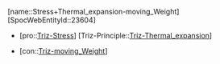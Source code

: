 ﻿---
type: TrizContradiction
aliases:
- Stress+Thermal_expansion-moving_Weight
license: CC BY-SA 4.0
copyright: https://github.com/SpocWeb
IsDeleted: false
IsReadOnly: false
Confidential: public
tags: 
- Triz/Contradiction
---
[name::Stress+Thermal_expansion-moving_Weight]
[SpocWebEntityId::23604]
+ [pro::[Triz-Stress](tech/Triz/Parameter/Triz-Stress.md)]
[Triz-Principle::[Triz-Thermal_expansion](tech/Triz/Principle/Triz-Thermal_expansion.md)]
- [con::[Triz-moving_Weight](tech/Triz/Parameter/Triz-moving_Weight.md)]

